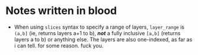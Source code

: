 # Notes written in blood
- When using `slices` syntax to specify a range of layers, `layer_range` is `(a,b]` (ie, returns layers a+1 to b), ***not*** a fully inclusive `[a,b]` (returns layers a to b) or anything else. The layers are also one-indexed, as far as i can tell. for some reason. fuck you.
